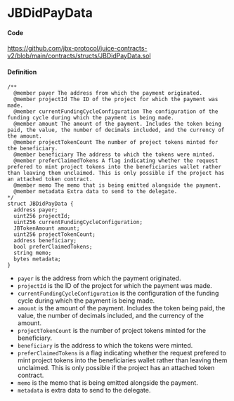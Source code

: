 # JBDidPayData

#### Code

https://github.com/jbx-protocol/juice-contracts-v2/blob/main/contracts/structs/JBDidPayData.sol

#### Definition

```
/**
  @member payer The address from which the payment originated.
  @member projectId The ID of the project for which the payment was made.
  @member currentFundingCycleConfiguration The configuration of the funding cycle during which the payment is being made.
  @member amount The amount of the payment. Includes the token being paid, the value, the number of decimals included, and the currency of the amount.
  @member projectTokenCount The number of project tokens minted for the beneficiary.
  @member beneficiary The address to which the tokens were minted.
  @member preferClaimedTokens A flag indicating whether the request prefered to mint project tokens into the beneficiaries wallet rather than leaving them unclaimed. This is only possible if the project has an attached token contract.
  @member memo The memo that is being emitted alongside the payment.
  @member metadata Extra data to send to the delegate.
*/
struct JBDidPayData {
  address payer;
  uint256 projectId;
  uint256 currentFundingCycleConfiguration;
  JBTokenAmount amount;
  uint256 projectTokenCount;
  address beneficiary;
  bool preferClaimedTokens;
  string memo;
  bytes metadata;
}
```

- `payer` is the address from which the payment originated.
- `projectId` is the ID of the project for which the payment was made.
- `currentFundingCycleConfiguration` is the configuration of the funding cycle during which the payment is being made.
- `amount` is the amount of the payment. Includes the token being paid, the value, the number of decimals included, and the currency of the amount.
- `projectTokenCount` is the number of project tokens minted for the beneficiary.
- `beneficiary` is the address to which the tokens were minted.
- `preferClaimedTokens` is a flag indicating whether the request prefered to mint project tokens into the beneficiaries wallet rather than leaving them unclaimed. This is only possible if the project has an attached token contract.
- `memo` is the memo that is being emitted alongside the payment.
- `metadata` is extra data to send to the delegate.
